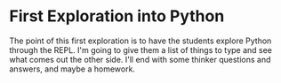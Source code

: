 # First Exploration into Python

The point of this first exploration is to have the students explore Python through the REPL.  I'm going to give them a list of things to type and see what comes out the other side.  I'll end with some thinker questions and answers, and maybe a homework.